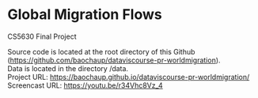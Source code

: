 # Global Migration Flows
CS5630 Final Project  
  
Source code is located at the root directory of this Github (https://github.com/baochaup/dataviscourse-pr-worldmigration).  
Data is located in the directory /data.  
Project URL: https://baochaup.github.io/dataviscourse-pr-worldmigration/  
Screencast URL: https://youtu.be/r34Vhc8Vz_4
